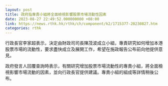 ```yaml
---
layout: post
title: 政府指專責小組將全面檢視影響股票市場流動性因素
date: 2023-08-27 22:49:52.000000000 +08:00
link: https://news.rthk.hk/rthk/ch/component/k2/1715377-20230827.htm
categories: rthk
---
```


行政長官李家超表示，決定由財政司司長陳茂波成立小組，專責研究如何增加本港股票巿場的流動性，要求盡快成立及展開工作，希望在施政報告公布前向他提供意見。

政府發言人回覆查詢時表示，有關研究增加股票市場流動性的專責小組，將全面檢視影響市場流動的因素，並向行政長官提供建議。專責小組的組成等詳情稍後公布。
